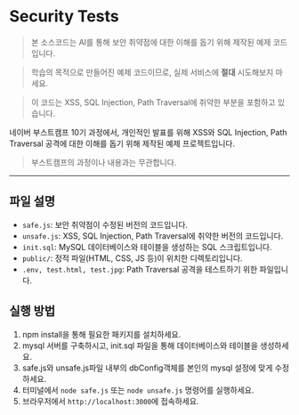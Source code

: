 # Security Tests

> 본 소스코드는 AI를 통해 보안 취약점에 대한 이해를 돕기 위해 제작된 예제 코드입니다.

> 학습의 목적으로 만들어진 예제 코드이므로, 실제 서비스에 **절대** 시도해보지 마세요.

> 이 코드는 XSS, SQL Injection, Path Traversal에 취약한 부분을 포함하고 있습니다.

네이버 부스트캠프 10기 과정에서, 개인적인 발표를 위해 XSS와 SQL Injection, Path Traversal 공격에 대한 이해를 돕기 위해 제작된 예제 프로젝트입니다.

> 부스트캠프의 과정이나 내용과는 무관합니다.

---

## 파일 설명

- `safe.js`: 보안 취약점이 수정된 버전의 코드입니다.
- `unsafe.js`: XSS, SQL Injection, Path Traversal에 취약한 버전의 코드입니다.
- `init.sql`: MySQL 데이터베이스와 테이블을 생성하는 SQL 스크립트입니다.
- `public/`: 정적 파일(HTML, CSS, JS 등)이 위치한 디렉토리입니다.
- `.env, test.html, test.jpg`: Path Traversal 공격을 테스트하기 위한 파일입니다.

## 실행 방법

1. npm install을 통해 필요한 패키지를 설치하세요.
2. mysql 서버를 구축하시고, init.sql 파일을 통해 데이터베이스와 테이블을 생성하세요.
3. safe.js와 unsafe.js파일 내부의 dbConfig객체를 본인의 mysql 설정에 맞게 수정하세요.
4. 터미널에서 `node safe.js` 또는 `node unsafe.js` 명령어를 실행하세요.
5. 브라우저에서 `http://localhost:3000`에 접속하세요.
